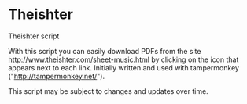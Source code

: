 # Theishter
Theishter script

With this script you can easily download PDFs from the site http://www.theishter.com/sheet-music.html by clicking on the icon that appears next to each link.
Initially written and used with tampermonkey ("http://tampermonkey.net/").

This script may be subject to changes and updates over time.
